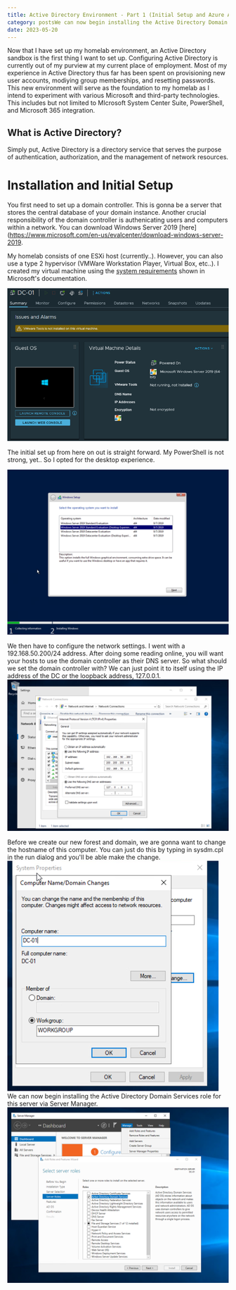 ```yaml
---
title: Active Directory Environment - Part 1 (Initial Setup and Azure AD Connect)
category: postsWe can now begin installing the Active Directory Domain Services role for this server via Server Manager. 
date: 2023-05-20
---
```





Now that I have set up my homelab environment, an Active Directory sandbox is the first thing I want to set up. Configuring Active Directory is currently out of my purview at my current place of employment. Most of my experience in Active Directory thus far has been spent on provisioning new user accounts, modiying group memberships, and resetting passwords. This new environment will serve as the foundation to my homelab as I intend to experiment with various Microsoft and third-party technologies. This includes but not limited to MIcrosoft System Center Suite, PowerShell, and Microsoft 365 integration. 

## What is Active Directory?

Simply put, Active Directory is a directory service that serves the purpose of authentication, authorization, and the management of network resources. 

# Installation and Initial Setup

You first need to set up a domain controller. This is gonna be a server that stores the central database of your domain instance. Another crucial responsibility of the domain controller is authenicating users and computers within a network. You can download Windows Server 2019 [here](https://www.microsoft.com/en-us/evalcenter/download-windows-server-2019. 

My homelab consists of one ESXi host (currently..). However, you can also use a type 2 hypervisor (VMWare Workstation Player, Virtual Box, etc..). I created my virtual machine using the [system requirements](https://learn.microsoft.com/en-us/windows-server/get-started/hardware-requirements) shown in Microsoft's documentation.

![Capture1](/assets/images/ad-1/1.png)

The initial set up from here on out is straight forward. My PowerShell is not strong, yet.. So I opted for the desktop experience. 

![Capture2](/assets/images/ad-1/2.png)

We then have to configure the network settings. I went with a 192.168.50.200/24 address. After doing some reading online, you will want your hosts to use the domain controller as their DNS server. So what should we set the domain controller with? We can just point it to itself using the IP address of the DC or the loopback address, 127.0.0.1.
![Capture3](/assets/images/ad-1/3.png)

Before we create our new forest and domain, we are gonna want to change the hostname of this computer. You can just do this by typing in sysdm.cpl in the run dialog and you'll be able make the change.
![Capture4](/assets/images/ad-1/4.png)
We can now begin installing the Active Directory Domain Services role for this server via Server Manager. 
![Capture5](/assets/images\ad-1\5.png)
